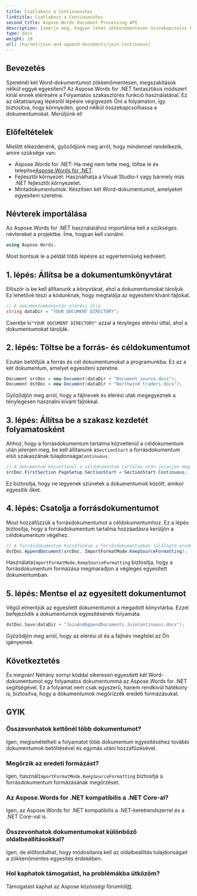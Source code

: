 ```yaml
---
title: Csatlakozz a Continuoushoz
linktitle: Csatlakozz a Continuoushoz
second_title: Aspose.Words Document Processing API
description: Ismerje meg, hogyan lehet zökkenőmentesen összekapcsolni két Word-dokumentumot az Aspose.Words for .NET használatával. Kövesse lépésenkénti útmutatónkat a zökkenőmentes és hatékony dokumentumegyesítés érdekében.
type: docs
weight: 10
url: /hu/net/join-and-append-documents/join-continuous/
---
```

## Bevezetés

Szeretnél két Word-dokumentumot zökkenőmentesen, megszakítások nélkül eggyé egyesíteni? Az Aspose.Words for .NET fantasztikus módszert kínál ennek elérésére a Folyamatos szakasztörés funkció használatával. Ez az oktatóanyag lépésről lépésre végigvezeti Önt a folyamaton, így biztosítva, hogy könnyedén, gond nélkül összekapcsolhassa a dokumentumokat. Merüljünk el!

## Előfeltételek

Mielőtt elkezdenénk, győződjünk meg arról, hogy mindennel rendelkezik, amire szüksége van:

-  Aspose.Words for .NET: Ha még nem tette meg, töltse le és telepítse[Aspose.Words for .NET](https://releases.aspose.com/words/net/).
- Fejlesztői környezet: Használhatja a Visual Studio-t vagy bármely más .NET fejlesztői környezetet.
- Mintadokumentumok: Készítsen két Word-dokumentumot, amelyeket egyesíteni szeretne.

## Névterek importálása

Az Aspose.Words for .NET használatához importálnia kell a szükséges névtereket a projektbe. Íme, hogyan kell csinálni:

```csharp
using Aspose.Words;
```

Most bontsuk le a példát több lépésre az egyértelműség kedvéért.

## 1. lépés: Állítsa be a dokumentumkönyvtárat

Először is be kell állítanunk a könyvtárat, ahol a dokumentumokat tároljuk. Ez lehetővé teszi a kódunknak, hogy megtalálja az egyesíteni kívánt fájlokat.

```csharp
// A dokumentumkönyvtár elérési útja
string dataDir = "YOUR DOCUMENT DIRECTORY";
```

 Cserélje ki`"YOUR DOCUMENT DIRECTORY"` azzal a tényleges elérési úttal, ahol a dokumentumokat tárolják.

## 2. lépés: Töltse be a forrás- és céldokumentumot

Ezután betöltjük a forrás és cél dokumentumokat a programunkba. Ez az a két dokumentum, amelyet egyesíteni szeretne.

```csharp
Document srcDoc = new Document(dataDir + "Document source.docx");
Document dstDoc = new Document(dataDir + "Northwind traders.docx");
```

Győződjön meg arról, hogy a fájlnevek és elérési utak megegyeznek a ténylegesen használni kívánt fájlokkal.

## 3. lépés: Állítsa be a szakasz kezdetét folyamatosként

 Ahhoz, hogy a forrásdokumentum tartalma közvetlenül a céldokumentum után jelenjen meg, be kell állítanunk a`SectionStart` a forrásdokumentum első szakaszának tulajdonsága`Continuous`.

```csharp
// A dokumentum közvetlenül a céldokumentum tartalma után jelenjen meg.
srcDoc.FirstSection.PageSetup.SectionStart = SectionStart.Continuous;
```

Ez biztosítja, hogy ne legyenek szünetek a dokumentumok között, amikor egyesítik őket.

## 4. lépés: Csatolja a forrásdokumentumot

Most hozzáfűzzük a forrásdokumentumot a céldokumentumhoz. Ez a lépés biztosítja, hogy a forrásdokumentum tartalma hozzáadásra kerüljön a céldokumentum végéhez.

```csharp
// A forrásdokumentum hozzáfűzése a forrásdokumentumban található eredeti stílusok használatával.
dstDoc.AppendDocument(srcDoc, ImportFormatMode.KeepSourceFormatting);
```

 Használata`ImportFormatMode.KeepSourceFormatting` biztosítja, hogy a forrásdokumentum formázása megmaradjon a végleges egyesített dokumentumban.

## 5. lépés: Mentse el az egyesített dokumentumot

Végül elmentjük az egyesített dokumentumot a megadott könyvtárba. Ezzel befejeződik a dokumentumok egyesítésének folyamata.

```csharp
dstDoc.Save(dataDir + "JoinAndAppendDocuments.JoinContinuous.docx");
```

Győződjön meg arról, hogy az elérési út és a fájlnév megfelel az Ön igényeinek.

## Következtetés

És megvan! Néhány sornyi kóddal sikeresen egyesített két Word-dokumentumot egy folyamatos dokumentummá az Aspose.Words for .NET segítségével. Ez a folyamat nem csak egyszerű, hanem rendkívül hatékony is, biztosítva, hogy a dokumentumok megőrizzék eredeti formázásukat.

## GYIK

### Összevonhatok kettőnél több dokumentumot?
Igen, megismételheti a folyamatot több dokumentum egyesítéséhez további dokumentumok betöltésével és egymás utáni hozzáfűzésével.

### Megőrzik az eredeti formázást?
 Igen, használ`ImportFormatMode.KeepSourceFormatting` biztosítja a forrásdokumentum formázásának megőrzését.

### Az Aspose.Words for .NET kompatibilis a .NET Core-al?
Igen, az Aspose.Words for .NET kompatibilis a .NET-keretrendszerrel és a .NET Core-val is.

### Összevonhatok dokumentumokat különböző oldalbeállításokkal?
Igen, de előfordulhat, hogy módosítania kell az oldalbeállítás tulajdonságait a zökkenőmentes egyesítés érdekében.

### Hol kaphatok támogatást, ha problémákba ütközöm?
 Támogatást kaphat az Aspose közösségi fórumtól[itt](https://forum.aspose.com/c/words/8).